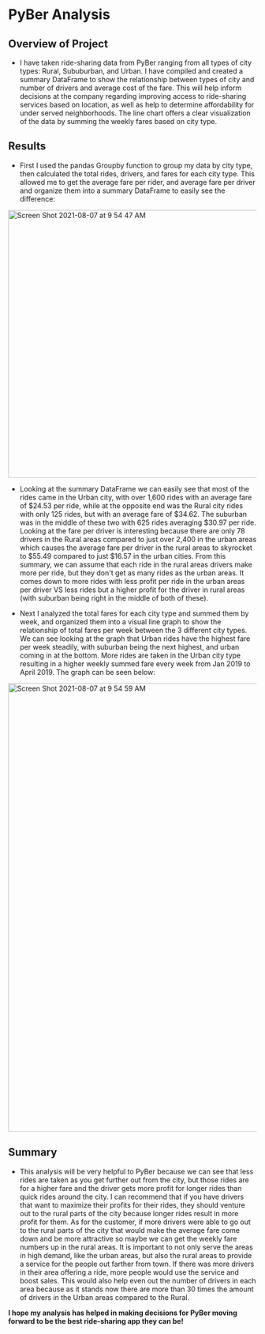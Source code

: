 # PyBer Analysis
## Overview of Project
  - I have taken ride-sharing data from PyBer ranging from all types of city types: Rural, Sububurban, and Urban. I have compiled and created a summary DataFrame to show the relationship between types of city and number of drivers and average cost of the fare. This will help inform decisions at the company regarding improving access to ride-sharing services based on location, as well as help to determine affordability for under served neighborhoods. The line chart offers a clear visualization of the data by summing the weekly fares based on city type. 

## Results
  - First I used the pandas Groupby function to group my data by city type, then calculated the total rides, drivers, and fares for each city type. This allowed me to get the average fare per rider, and average fare per driver and organize them into a summary DataFrame to easily see the difference:

<img width="542" alt="Screen Shot 2021-08-07 at 9 54 47 AM" src="https://user-images.githubusercontent.com/86524863/128602594-07e4be0a-bb2c-4c87-9c98-deb5a4a2c878.png">


  - Looking at the summary DataFrame we can easily see that most of the rides came in the Urban city, with over 1,600 rides with an average fare of $24.53 per ride, while at the opposite end was the Rural city rides with only 125 rides, but with an average fare of $34.62. The suburban was in the middle of these two with 625 rides averaging $30.97 per ride. Looking at the fare per driver is interesting because there are only 78 drivers in the Rural areas compared to just over 2,400 in the urban areas which causes the average fare per driver in the rural areas to skyrocket to $55.49 compared to just $16.57 in the urban cities. From this summary, we can assume that each ride in the rural areas drivers make more per ride, but they don't get as many rides as the urban areas. It comes down to more rides with less profit per ride in the urban areas per driver VS less rides but a higher profit for the driver in rural areas (with suburban being right in the middle of both of these). 

  - Next I analyzed the total fares for each city type and summed them by week, and organized them into a visual line graph to show the relationship of total fares per week between the 3 different city types. We can see looking at the graph that Urban rides have the highest fare per week steadily, with suburban being the next highest, and urban coming in at the bottom. More rides are taken in the Urban city type resulting in a higher weekly summed fare every week from Jan 2019 to April 2019. The graph can be seen below:

<img width="908" alt="Screen Shot 2021-08-07 at 9 54 59 AM" src="https://user-images.githubusercontent.com/86524863/128602597-5a62bcbb-9d48-4f90-8ba5-803e84539c31.png">


## Summary
  - This analysis will be very helpful to PyBer because we can see that less rides are taken as you get further out from the city, but those rides are for a higher fare and the driver gets more profit for longer rides than quick rides around the city. I can recommend that if you have drivers that want to maximize their profits for their rides, they should venture out to the rural parts of the city because longer rides result in more profit for them. As for the customer, if more drivers were able to go out to the rural parts of the city that would make the average fare come down and be more attractive so maybe we can get the weekly fare numbers up in the rural areas. It is important to not only serve the areas in high demand, like the urban areas, but also the rural areas to provide a service for the people out farther from town. If there was more drivers in their area offering a ride, more people would use the service and boost sales. This would also help even out the number of drivers in each area because as it stands now there are more than 30 times the amount of drivers in the Urban areas compared to the Rural.
 
 **I hope my analysis has helped in making decisions for PyBer moving forward to be the best ride-sharing app they can be!**
